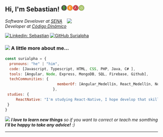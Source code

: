 <h2> Hi, I'm Sebastian! <img src="./assets/mean-stack-2.png" width="80"></h2>
<img align='right' src="https://media.giphy.com/media/2zeji2UedvZzvIZ45N/giphy.gif" width="300">
<p><em>Software Develover at <a href="http://senasofia.com/">SENA</a>
</br>Developer at <a href="https://codigodinamico.com/">Código Dinámico</a> 
</em></p>

[![Linkedin: Sebastian](https://img.shields.io/badge/-Sebastian-blue?style=flat-square&logo=Linkedin&logoColor=white&link=https://www.linkedin.com/in/sebastian-gomez-6b231a180/)](https://www.linkedin.com/in/sebastian-gomez-6b231a180/)
[![GitHub Surialpha](https://img.shields.io/github/followers/Surialpha?label=follow&style=social)](https://github.com/Surialpha)


### <img src="https://media.giphy.com/media/JUBC36F4c0qY4WOjWU/giphy.gif" width="100"> A little more about me...  

```javascript
const surialpha = {
  pronouns: "he" | "him",
  code: [Javascript, Typescript, HTML, CSS, PHP, Java, C# ],
  tools: [Angular, Node, Express, MongoDB, SQL, Firebase, Github],
  techCommunities: {
                        memberOf: [Angular_Medellín, React_Medellín, NodeCo, MedellínJS]
                      },
 studies: {
     ReactNative: "I'm studying React-Native, I hope develop that skill by next year!",
 }
}
```

<img src="https://media.giphy.com/media/7xghjugSqnFKg/giphy.gif" width="60"> <em><b>I love to learn new things</b> so if you want to correct or teach me somthing <b>I'll be happy to take any advice!</b> :)</em>

---
